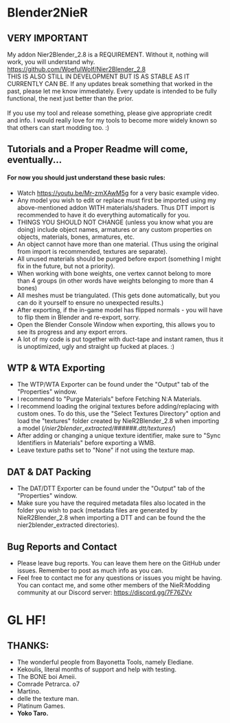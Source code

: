 # Blender2NieR

## VERY IMPORTANT
My addon Nier2Blender_2.8 is a REQUIREMENT. Without it, nothing will work, you will understand why. <br>
https://github.com/WoefulWolf/Nier2Blender_2.8 <br>
THIS IS ALSO STILL IN DEVELOPMENT BUT IS AS STABLE AS IT CURRENTLY CAN BE. If any updates break something that worked in the past, please let me know immediately. Every update is intended to be fully functional, the next just better than the prior. <br>
<br>
If you use my tool and release something, please give appropriate credit and info. I would really love for my tools to become more 
widely known so that others can start modding too. :)

## Tutorials and a Proper Readme will come, eventually...
#### For now you should just understand these basic rules:
* Watch https://youtu.be/Mr-zmXAwM5g for a very basic example video.
* Any model you wish to edit or replace must first be imported using my above-mentioned addon WITH materials/shaders. Thus DTT import is recommended to have it do everything automatically for you. <br>
* THINGS YOU SHOULD NOT CHANGE (unless you know what you are doing) include object names, armatures or any custom properties on objects, materials, bones, armatures, etc. <br>
* An object cannot have more than one material. (Thus using the original from import is recommended, textures are separate). <br>
* All unused materials should be purged before export (something I might fix in the future, but not a priority). <br>
* When working with bone weights, one vertex cannot belong to more than 4 groups (in other words have weights belonging to more than 4 bones) <br>
* All meshes must be triangulated. (This gets done automatically, but you can do it yourself to ensure no unexpected results.) <br>
* After exporting, if the in-game model has flipped normals - you will have to flip them in Blender and re-export, sorry. <br>
* Open the Blender Console Window when exporting, this allows you to see its progress and any export errors. <br>
* A lot of my code is put together with duct-tape and instant ramen, thus it is unoptimized, ugly and straight up fucked at places. :)

## WTP & WTA Exporting
* The WTP/WTA Exporter can be found under the "Output" tab of the "Properties" window.
* I recommend to "Purge Materials" before Fetching N:A Materials.
* I recommend loading the original textures before adding/replacing with custom ones. To do this, use the "Select Textures Directory" option and load the "textures" folder created by NieR2Blender_2.8 when importing a model (*/nier2blender_extracted/######.dtt/textures/*)
* After adding or changing a unique texture identifier, make sure to "Sync Identifiers in Materials" before exporting a WMB.
* Leave texture paths set to "None" if not using the texture map.

## DAT & DAT Packing
* The DAT/DTT Exporter can be found under the "Output" tab of the "Properties" window.
* Make sure you have the required metadata files also located in the folder you wish to pack (metadata files are generated by NieR2Blender_2.8 when importing a DTT and can be found the the nier2blender_extracted directories).
 
## Bug Reports and Contact
* Please leave bug reports. You can leave them here on the GitHub under issues. Remember to post as much info as you can. <br>
* Feel free to contact me for any questions or issues you might be having. You can contact me, and some other members of the NieR:Modding community at our Discord server: https://discord.gg/7F76ZVv

# GL HF!

## THANKS:
* The wonderful people from Bayonetta Tools, namely Elediane.
* Kekoulis, literal months of support and help with testing.
* The BONE boi Ameii.
* Comrade Petrarca. o7
* Martino.
* delle the texture man.
* Platinum Games.
* **Yoko Taro.**
